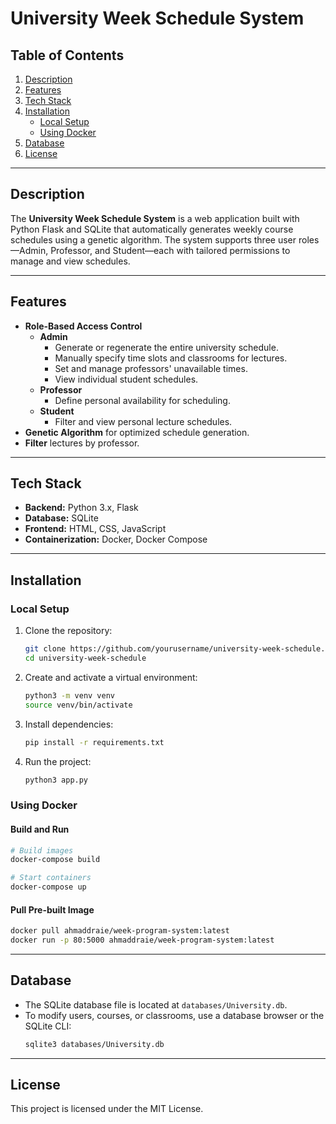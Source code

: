 # University Week Schedule System

## Table of Contents
1. [Description](#description)
2. [Features](#features)
3. [Tech Stack](#tech-stack)
5. [Installation](#installation)
   - [Local Setup](#local-setup)
   - [Using Docker](#using-docker)
7. [Database](#database)
10. [License](#license)

---

## Description

The **University Week Schedule System** is a web application built with Python Flask and SQLite that automatically generates weekly course schedules using a genetic algorithm. The system supports three user roles—Admin, Professor, and Student—each with tailored permissions to manage and view schedules.

---

## Features

- **Role-Based Access Control**
  - **Admin**
    - Generate or regenerate the entire university schedule.
    - Manually specify time slots and classrooms for lectures.
    - Set and manage professors' unavailable times.
    - View individual student schedules.
  - **Professor**
    - Define personal availability for scheduling.
  - **Student**
    - Filter and view personal lecture schedules.
- **Genetic Algorithm** for optimized schedule generation.
- **Filter** lectures by professor.

---

## Tech Stack

- **Backend:** Python 3.x, Flask
- **Database:** SQLite
- **Frontend:** HTML, CSS, JavaScript
- **Containerization:** Docker, Docker Compose

---

## Installation

### Local Setup

1. Clone the repository:
   ```bash
   git clone https://github.com/yourusername/university-week-schedule.git
   cd university-week-schedule
   ```
2. Create and activate a virtual environment:
   ```bash
   python3 -m venv venv
   source venv/bin/activate
   ```
3. Install dependencies:
   ```bash
   pip install -r requirements.txt
   ```
4. Run the project:
   ```bash
   python3 app.py
   ```

### Using Docker

#### Build and Run

```bash
# Build images
docker-compose build

# Start containers
docker-compose up
```

#### Pull Pre-built Image

```bash
docker pull ahmaddraie/week-program-system:latest
docker run -p 80:5000 ahmaddraie/week-program-system:latest
```

---

## Database

- The SQLite database file is located at `databases/University.db`.
- To modify users, courses, or classrooms, use a database browser or the SQLite CLI:
  ```bash
  sqlite3 databases/University.db
  ```

---

## License

This project is licensed under the MIT License.